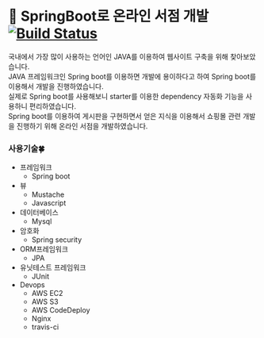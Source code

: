 # :book: SpringBoot로 온라인 서점 개발 [![Build Status](https://travis-ci.org/ehdgjs/springboot_bookstore.svg?branch=master)](https://travis-ci.org/ehdgjs/springboot_bookstore)
국내에서 가장 많이 사용하는 언어인 JAVA를 이용하여 웹사이트 구축을 위해 찾아보았습니다.  
JAVA 프레임워크인 Spring boot를 이용하면 개발에 용이하다고 하여 Spring boot를 이용해서 개발을 진행하였습니다.  
실제로 Spring boot를 사용해보니 starter를 이용한 dependency 자동화 기능을 사용하니 편리하였습니다.  
Spring boot를 이용하여 게시판을 구현하면서 얻은 지식을 이용해서 쇼핑몰 관련 개발을 진행하기 위해 온라인 서점을 개발하였습니다.  
  
### 사용기술:four_leaf_clover:

* 프레임워크
  + Spring boot
* 뷰
  + Mustache
  + Javascript
* 데이터베이스
  + Mysql
* 암호화
  + Spring security
* ORM프레임워크
  + JPA
* 유닛테스트 프레임워크
  + JUnit
* Devops
  + AWS EC2
  + AWS S3
  + AWS CodeDeploy
  + Nginx
  + travis-ci
